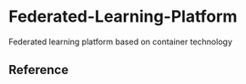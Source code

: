 # Federated-Learning-Platform
Federated learning platform based on container technology

## Reference
